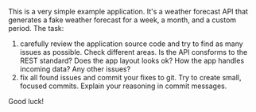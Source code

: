 This is a very simple example application. It's a weather forecast API that generates a fake weather forecast for a week, a month, and a custom period.
The task:

1) carefully review the application source code and try to find as many issues as possible. Check different areas. 
   Is the API consforms to the REST standard? Does the app layout looks ok? How the app handles incoming data? Any other issues?
2) fix all found issues and commit your fixes to git. Try to create small, focused commits. Explain your reasoning in commit messages.

Good luck!